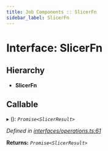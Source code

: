 ```yaml
---
title: Job Components :: SlicerFn
sidebar_label: SlicerFn
---
```


# Interface: SlicerFn

## Hierarchy

* **SlicerFn**

## Callable

▸ (): *`Promise<SlicerResult>`*

*Defined in [interfaces/operations.ts:61](https://github.com/terascope/teraslice/blob/7cdb60b1/packages/job-components/src/interfaces/operations.ts#L61)*

**Returns:** *`Promise<SlicerResult>`*
